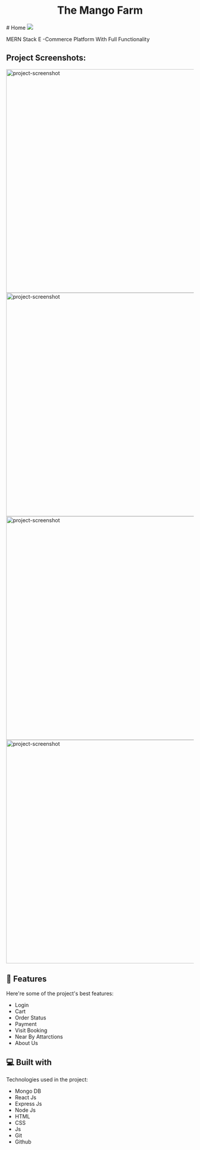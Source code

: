 <h1 align="center" id="title">The Mango Farm</h1>
# Home
<img src="https://drive.usercontent.google.com/download?id=1DRIbGYf39jNYdMcyajcmaePTx321yOqW&authuser=0" style="max-width: 100%; height: auto;" /> 

<p id="description">MERN Stack E -Commerce Platform With Full Functionality</p>

<h2>Project Screenshots:</h2> 

<img src="https://i.postimg.cc/d0PdX60W/Whats-App-Image-2024-07-05-at-10-22-15-7d0e04fe.jpg" alt="project-screenshot" width="600" height="600/">

<img src="https://i.postimg.cc/wvFm1dQP/Whats-App-Image-2024-07-05-at-10-22-16-0994fa59.jpg" alt="project-screenshot" width="600" height="600/">

<img src="https://i.postimg.cc/vTNxvLjt/Whats-App-Image-2024-07-05-at-10-22-16-44e1b605.jpg" alt="project-screenshot" width="600" height="600/">

<img src="https://i.postimg.cc/9Mc9XfZZ/Whats-App-Image-2024-07-05-at-10-27-23-eec2f38a.jpg" alt="project-screenshot" width="600" height="600/">

  
  
<h2>🧐 Features</h2>

Here're some of the project's best features:

*   Login
*   Cart
*   Order Status
*   Payment
*   Visit Booking
*   Near By Attarctions
*   About Us

  
  
<h2>💻 Built with</h2>

Technologies used in the project:

*   Mongo DB
*   React Js
*   Express Js
*   Node Js
*   HTML
*   CSS
*   Js
*   Git
*   Github
